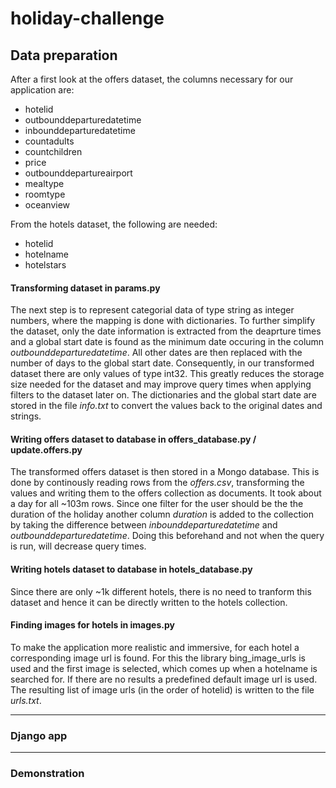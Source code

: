# holiday-challenge

## Data preparation

After a first look at the offers dataset, the columns necessary for our application are:
- hotelid
- outbounddeparturedatetime
- inbounddeparturedatetime
- countadults
- countchildren
- price
- outbounddepartureairport
- mealtype
- roomtype
- oceanview

From the hotels dataset, the following are needed:
- hotelid
- hotelname
- hotelstars

#### Transforming dataset in params.py
The next step is to represent categorial data of type string as integer numbers, where the mapping is done with dictionaries. To further simplify the dataset, only the date information is extracted from the deaprture times and a global start date is found as the minimum date occuring in the column *outbounddeparturedatetime*. All other dates are then replaced with the number of days to the global start date. Consequently, in our transformed dataset there are only values of type int32. This greatly reduces the storage size needed for the dataset and may improve query times when applying filters to the dataset later on. The dictionaries and the global start date are stored in the file *info.txt* to convert the values back to the original dates and strings.

#### Writing offers dataset to database in offers_database.py / update.offers.py
The transformed offers dataset is then stored in a Mongo database. This is done by continously reading rows from the *offers.csv*, transforming the values and writing them to the offers collection as documents. It took about a day for all ~103m rows. Since one filter for the user should be the the duration of the holiday another column *duration* is added to the collection by taking the difference between *inbounddeparturedatetime* and *outbounddeparturedatetime*. Doing this beforehand and not when the query is run, will decrease query times.

#### Writing hotels dataset to database in hotels_database.py
Since there are only ~1k different hotels, there is no need to tranform this dataset and hence it can be directly written to the hotels collection.

#### Finding images for hotels in images.py
To make the application more realistic and immersive, for each hotel a corresponding image url is found. For this the library bing_image_urls is used and the first image is selected, which comes up when a hotelname is searched for. If there are no results a predefined default image url is used. The resulting list of image urls (in the order of hotelid) is written to the file *urls.txt*.

---

### Django app


---

### Demonstration
